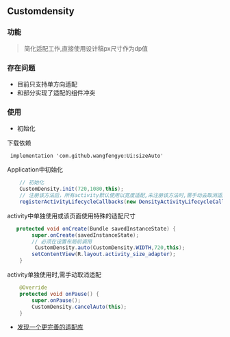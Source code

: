 ## Customdensity

### 功能
> 简化适配工作,直接使用设计稿px尺寸作为dp值

### 存在问题
* 目前只支持单方向适配
* 和部分实现了适配的组件冲突

### 使用
* 初始化

下载依赖
```
 implementation 'com.github.wangfengye:Ui:sizeAuto'
 ```
Application中初始化
```java
    // 初始化
    CustomDensity.init(720,1080,this);
    // 注册该方法后，所有activity默认使用以宽度适配,未注册该方法时,需手动去取消适配
    registerActivityLifecycleCallbacks(new DensityActivityLifecycleCallbacks());
```
activity中单独使用或该页面使用特殊的适配尺寸
```java
   protected void onCreate(Bundle savedInstanceState) {
        super.onCreate(savedInstanceState);
        // 必须在设置布局前调用
         CustomDensity.auto(CustomDensity.WIDTH,720,this);
        setContentView(R.layout.activity_size_adapter);
    }
```
activity单独使用时,需手动取消适配
```java
    @Override
    protected void onPause() {
        super.onPause();
        CustomDensity.cancelAuto(this);
    }
```

* [发现一个更完善的适配库](https://github.com/JessYanCoding/AndroidAutoSize)

